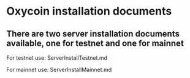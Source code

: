 # Oxycoin installation documents

## There are two server installation documents available, one for testnet and one for mainnet

For testnet use: ServerInstallTestnet.md

For mainnet use: ServerInstallMainnet.md
